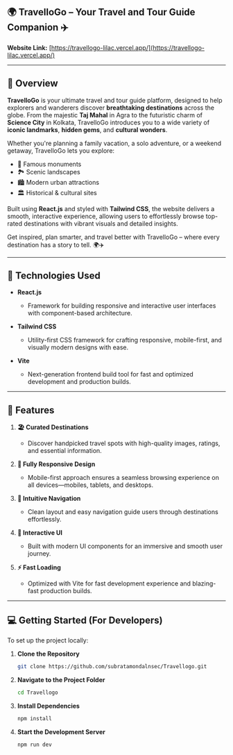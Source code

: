 ## 🌍 TravelloGo – Your Travel and Tour Guide Companion ✈️

**Website Link:** [https://travellogo-lilac.vercel.app/](https://travellogo-lilac.vercel.app/)

---

## 🧭 Overview

**TravelloGo** is your ultimate travel and tour guide platform, designed to help explorers and wanderers discover **breathtaking destinations** across the globe. From the majestic **Taj Mahal** in Agra to the futuristic charm of **Science City** in Kolkata, TravelloGo introduces you to a wide variety of **iconic landmarks**, **hidden gems**, and **cultural wonders**.

Whether you're planning a family vacation, a solo adventure, or a weekend getaway, TravelloGo lets you explore:

* 🌆 Famous monuments
* 🏞️ Scenic landscapes
* 🏙️ Modern urban attractions
* 🏛️ Historical & cultural sites

Built using **React.js** and styled with **Tailwind CSS**, the website delivers a smooth, interactive experience, allowing users to effortlessly browse top-rated destinations with vibrant visuals and detailed insights.

Get inspired, plan smarter, and travel better with TravelloGo – where every destination has a story to tell. 🌍✈️

---

## 🚀 Technologies Used

* **React.js**

  * Framework for building responsive and interactive user interfaces with component-based architecture.

* **Tailwind CSS**

  * Utility-first CSS framework for crafting responsive, mobile-first, and visually modern designs with ease.

* **Vite**

  * Next-generation frontend build tool for fast and optimized development and production builds.

---

## 🌟 Features

1. **🏖️ Curated Destinations**

   * Discover handpicked travel spots with high-quality images, ratings, and essential information.

2. **📱 Fully Responsive Design**

   * Mobile-first approach ensures a seamless browsing experience on all devices—mobiles, tablets, and desktops.

3. **🧭 Intuitive Navigation**

   * Clean layout and easy navigation guide users through destinations effortlessly.

4. **🎯 Interactive UI**

   * Built with modern UI components for an immersive and smooth user journey.

5. **⚡ Fast Loading**

   * Optimized with Vite for fast development experience and blazing-fast production builds.

---

## 💻 Getting Started (For Developers)

To set up the project locally:

1. **Clone the Repository**

   ```bash
   git clone https://github.com/subratamondalnsec/Travellogo.git
   ```

2. **Navigate to the Project Folder**

   ```bash
   cd Travellogo
   ```

3. **Install Dependencies**

   ```bash
   npm install
   ```

4. **Start the Development Server**

   ```bash
   npm run dev
   ```
